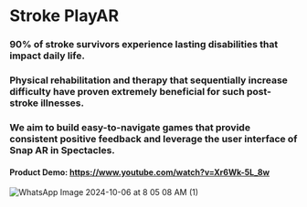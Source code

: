 # Stroke PlayAR

### 90% of stroke survivors experience lasting disabilities that impact daily life.
### Physical rehabilitation and therapy that sequentially increase difficulty have proven extremely beneficial for such post-stroke illnesses.
### We aim to build easy-to-navigate games that provide consistent positive feedback and leverage the user interface of Snap AR in Spectacles.

#### Product Demo: https://www.youtube.com/watch?v=Xr6Wk-5L_8w

![WhatsApp Image 2024-10-06 at 8 05 08 AM (1)](https://github.com/user-attachments/assets/49a524c3-fcdd-4359-9544-31afcdb7cb3d)

